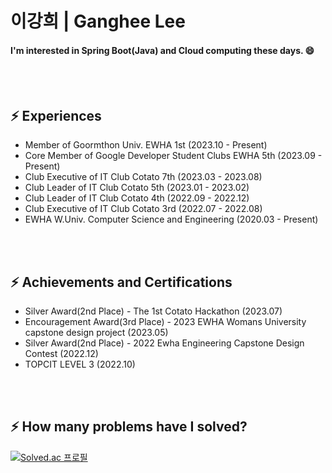 # 이강희 | Ganghee Lee
#### I'm interested in Spring Boot(Java) and Cloud computing these days. 😄

</br></br>

## ⚡ Experiences
- Member of Goormthon Univ. EWHA 1st (2023.10 - Present)
- Core Member of Google Developer Student Clubs EWHA 5th (2023.09 - Present)
- Club Executive of IT Club Cotato 7th (2023.03 - 2023.08)
- Club Leader of IT Club Cotato 5th (2023.01 - 2023.02)
- Club Leader of IT Club Cotato 4th (2022.09 - 2022.12)
- Club Executive of IT Club Cotato 3rd (2022.07 - 2022.08)
- EWHA W.Univ. Computer Science and Engineering (2020.03 - Present)

</br></br>

## ⚡ Achievements and Certifications
- Silver Award(2nd Place) - The 1st Cotato Hackathon (2023.07)
- Encouragement Award(3rd Place) - 2023 EWHA Womans University capstone design project (2023.05)
- Silver Award(2nd Place) - 2022 Ewha Engineering Capstone Design Contest (2022.12)
- TOPCIT LEVEL 3 (2022.10)

</br></br>

##  ⚡ How many problems have I solved?
 [![Solved.ac
프로필](http://mazassumnida.wtf/api/v2/generate_badge?boj=gangjjang5)](https://solved.ac/gangjjang5)

